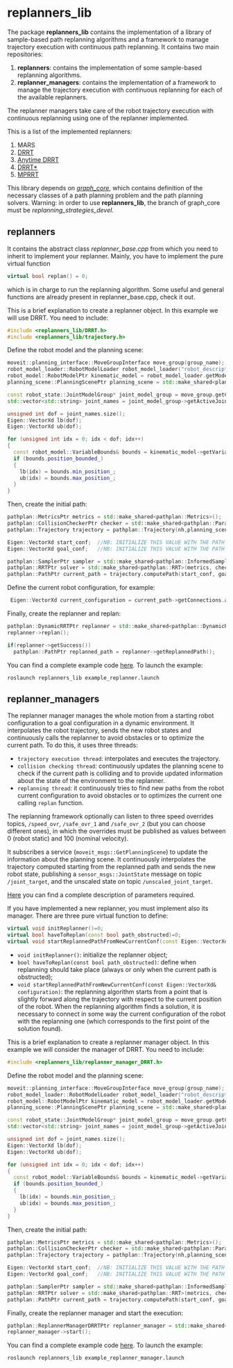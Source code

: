 # **replanners_lib**

The package **replanners_lib** contains the implementation of a library of sample-based path replanning algorithms and a framework to manage trajectory execution with continuous path replanning.
It contains two main repositories:
1. **replanners**: contains the implementation of some sample-based replanning algorithms.
2. **replanner_managers**: contains the implementation of a framework to manage the trajectory execution with continuous replanning for each of the available replanners.

 The replanner managers take care of the robot trajectory execution with continuous replanning using one of the replanner implemented.

 This is a list of the implemented replanners:

 1. MARS
 2. [DRRT](https://ieeexplore.ieee.org/document/1641879)
 3. [Anytime DRRT](https://ieeexplore.ieee.org/document/4209270)
 4. [DRRT*](https://ieeexplore.ieee.org/document/8122814)
 5. [MPRRT](https://ieeexplore.ieee.org/document/7027233)

This library depends on [*graph_core*](https://github.com/JRL-CARI-CNR-UNIBS/cari_motion_planning/tree/replanning_strategies_devel/graph_core), which contains definition of the necessary classes of a path planning problem and the path planning solvers. Warning: in order to use **replanners_lib**, the branch of graph_core must be *replanning_strategies_devel*.

## replanners
It contains the abstract class *replanner_base.cpp* from which you need to inherit to implement your replanner.
Mainly, you have to implement the pure virtual function
```cpp
virtual bool replan() = 0;
```
which is in charge to run the replanning algorithm. Some useful and general functions are already present in replanner_base.cpp, check it out.

This is a brief explanation to create a replanner object. In this example we will use DRRT.
You need to include:
```cpp
#include <replanners_lib/DRRT.h>
#include <replanners_lib/trajectory.h>
```
Define the robot model and the planning scene:
```cpp
moveit::planning_interface::MoveGroupInterface move_group(group_name);
robot_model_loader::RobotModelLoader robot_model_loader("robot_description");
robot_model::RobotModelPtr kinematic_model = robot_model_loader.getModel();
planning_scene::PlanningScenePtr planning_scene = std::make_shared<planning_scene::PlanningScene>(kinematic_model);

const robot_state::JointModelGroup* joint_model_group = move_group.getCurrentState()->getJointModelGroup(group_name);
std::vector<std::string> joint_names = joint_model_group->getActiveJointModelNames();

unsigned int dof = joint_names.size();
Eigen::VectorXd lb(dof);
Eigen::VectorXd ub(dof);

for (unsigned int idx = 0; idx < dof; idx++)
{
  const robot_model::VariableBounds& bounds = kinematic_model->getVariableBounds(joint_names.at(idx));
  if (bounds.position_bounded_)
  {
    lb(idx) = bounds.min_position_;
    ub(idx) = bounds.max_position_;
  }
}
```

Then, create the initial path:
```cpp
pathplan::MetricsPtr metrics = std::make_shared<pathplan::Metrics>();
pathplan::CollisionCheckerPtr checker = std::make_shared<pathplan::ParallelMoveitCollisionChecker>(planning_scene, group_name);
pathplan::Trajectory trajectory = pathplan::Trajectory(nh,planning_scene,group_name);

Eigen::VectorXd start_conf;  //NB: INITIALIZE THIS VALUE WITH THE PATH START CONFIGURATION
Eigen::VectorXd goal_conf;   //NB: INITIALIZE THIS VALUE WITH THE PATH STOP CONFIGURATION

pathplan::SamplerPtr sampler = std::make_shared<pathplan::InformedSampler>(start_conf, goal_conf, lb, ub);
pathplan::RRTPtr solver = std::make_shared<pathplan::RRT>(metrics, checker, sampler); //NB: you can chose a different planner among those of graph_core
pathplan::PathPtr current_path = trajectory.computePath(start_conf, goal_conf,solver,optimize); //optimize = true to optimize with RRT* rewire and shortcutting
```
Define the current robot configuration, for example:
```cpp
 Eigen::VectorXd current_configuration = current_path->getConnections.at(0)->getChild()->getConfiguration();
```
Finally, create the replanner and replan:
```cpp
pathplan::DynamicRRTPtr replanner = std::make_shared<pathplan::DynamicRRT>(current_configuration,current_path,max_time,solver); //max_time is the maximum time for replanning
replanner->replan();

if(replanner->getSuccess())
  pathplan::PathPtr replanned_path = replanner->getReplannedPath();
```
You can find a complete example code [here](https://github.com/JRL-CARI-CNR-UNIBS/replanning_strategies/blob/master/replanners_lib/examples/src/example_replanner.cpp). To launch the example:
```
roslaunch replanners_lib example_replanner.launch
```

## replanner_managers
The replanner manager manages the whole motion from a starting robot configuration to a goal configuration in a dynamic environment. It interpolates the robot trajectory, sends the new robot states and continuously calls the replanner to avoid obstacles or to optimize the current path. To do this, it uses three threads:
- `trajectory execution thread`: interpolates and executes the trajectory.
- `collision checking thread`: continuously updates the planning scene to check if the current path is colliding and to provide updated information about the state of the environment to the replanner.
- `replanning thread`: it continuously tries to find new paths from the robot current configuration to avoid obstacles or to optimizes the current one calling `replan` function.

The replanning framework optionally can listen to three speed overrides topics, `/speed_ovr`, `/safe_ovr_1` and `/safe_ovr_2` (but you can choose different ones), in which the overrides must be published as values between 0 (robot static) and 100 (nominal velocity).

It subscribes a service (`moveit_msgs::GetPlanningScene`) to update the information about the planning scene.
It continuously interpolates the trajectory computed starting from the replanned path and sends the new robot state, publishing a `sensor_msgs::JointState` message on topic `/joint_target`, and the unscaled state on topic `/unscaled_joint_target`.

[Here](https://github.com/JRL-CARI-CNR-UNIBS/replanning_strategies/blob/master/replanners_lib/examples/config/complete_list_of_parameters_for_replanner_manager.yaml) you can find a complete description of parameters required.

If you have implemented a new replanner, you must implement also its manager. There are three pure virtual function to define:
```cpp
virtual void initReplanner()=0;
virtual bool haveToReplan(const bool path_obstructed)=0;
virtual void startReplannedPathFromNewCurrentConf(const Eigen::VectorXd& configuration)=0;
```
 - `void initReplanner()`: initialize the replanner object;
 - `bool haveToReplan(const bool path_obstructed)`: define when replanning should take place (always or only when the current path is obstructed);
 - `void startReplannedPathFromNewCurrentConf(const Eigen::VectorXd& configuration)`: the replanning algorithm starts from a point that is slightly forward along the trajectory with respect to the current position of the robot. When the replanning algorithm finds a solution, it is necessary to connect in some way the current configuration of the robot with the replanning one (which corresponds to the first point of the solution found).

This is a brief explanation to create a replanner manager object. In this example we will consider the manager of DRRT.
You need to include:
```cpp
#include <replanners_lib/replanner_manager_DRRT.h>
```
Define the robot model and the planning scene:
```cpp
moveit::planning_interface::MoveGroupInterface move_group(group_name);
robot_model_loader::RobotModelLoader robot_model_loader("robot_description");
robot_model::RobotModelPtr kinematic_model = robot_model_loader.getModel();
planning_scene::PlanningScenePtr planning_scene = std::make_shared<planning_scene::PlanningScene>(kinematic_model);

const robot_state::JointModelGroup* joint_model_group = move_group.getCurrentState()->getJointModelGroup(group_name);
std::vector<std::string> joint_names = joint_model_group->getActiveJointModelNames();

unsigned int dof = joint_names.size();
Eigen::VectorXd lb(dof);
Eigen::VectorXd ub(dof);

for (unsigned int idx = 0; idx < dof; idx++)
{
  const robot_model::VariableBounds& bounds = kinematic_model->getVariableBounds(joint_names.at(idx));
  if (bounds.position_bounded_)
  {
    lb(idx) = bounds.min_position_;
    ub(idx) = bounds.max_position_;
  }
}
```

Then, create the initial path:
```cpp
pathplan::MetricsPtr metrics = std::make_shared<pathplan::Metrics>();
pathplan::CollisionCheckerPtr checker = std::make_shared<pathplan::ParallelMoveitCollisionChecker>(planning_scene, group_name);
pathplan::Trajectory trajectory = pathplan::Trajectory(nh,planning_scene,group_name);

Eigen::VectorXd start_conf;  //NB: INITIALIZE THIS VALUE WITH THE PATH START CONFIGURATION
Eigen::VectorXd goal_conf;   //NB: INITIALIZE THIS VALUE WITH THE PATH STOP CONFIGURATION

pathplan::SamplerPtr sampler = std::make_shared<pathplan::InformedSampler>(start_conf, goal_conf, lb, ub);
pathplan::RRTPtr solver = std::make_shared<pathplan::RRT>(metrics, checker, sampler);
pathplan::PathPtr current_path = trajectory.computePath(start_conf, goal_conf,solver,optimize); //optimize = true to optimize with RRT* rewire and shortcutting
```
Finally, create the replanner manager and start the execution:
```cpp
pathplan::ReplannerManagerDRRTPtr replanner_manager = std::make_shared<pathplan::ReplannerManagerDRRT>(current_path, solver, nh);
replanner_manager->start();
```
You can find a complete example code [here](https://github.com/JRL-CARI-CNR-UNIBS/replanning_strategies/blob/master/replanners_lib/examples/src/example_replanner_manager.cpp). To launch the example:
```
roslaunch replanners_lib example_replanner_manager.launch
```
